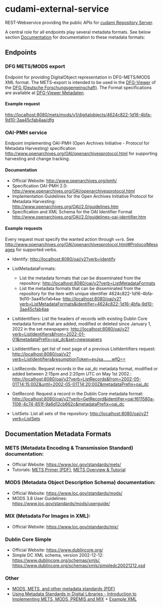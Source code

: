 # cudami-external-service

REST-Webservice providing the public APIs for [cudami Repository Server](https://github.com/dbmdz/cudami/tree/main/dc-cudami-server).

A central role for all endpoints play several metadata formats.
See below section [Documentation](#documentation-metadata-formats) for documentation to these metadata formats:

## Endpoints

### DFG METS/MODS export

Endpoint for providing DigitalObject representation in DFG-METS/MODS XML format.
The METS-export is intended to be used in the [DFG-Viewer](https://dfg-viewer.de/) of the [DFG (Deutsche Forschungsgemeinschaft)](https://www.dfg.de/).
The Format specifications are available at [DFG-Viewer Metadaten](https://dfg-viewer.de/metadaten).

#### Example request

<http://localhost:8080/mets/mods/v1/digitalobjects/4624c822-1d16-4bfa-9d10-3aa45cfab4aa/dfg>

### OAI-PMH service

Endpoint implementing OAI-PMH (Open Archives Initiative - Protocol for Metadata Harvesting) specification <http://www.openarchives.org/OAI/openarchivesprotocol.html> for supporting harvesting and change tracking.

#### Documentation

* Official Website: <http://www.openarchives.org/pmh/>
* Specification OAI-PMH 2.0: <http://www.openarchives.org/OAI/openarchivesprotocol.html>
* Implementation Guidelines for the Open Archives Initiative Protocol for Metadata Harvesting: <http://www.openarchives.org/OAI/2.0/guidelines.htm>
* Specification and XML Schema for the OAI Identifier Format <http://www.openarchives.org/OAI/2.0/guidelines-oai-identifier.htm>

#### Example requests

Every request must specify the wanted action through `verb`. See <http://www.openarchives.org/OAI/openarchivesprotocol.html#ProtocolMessages> for supported verbs.

* Identify: <http://localhost:8080/oai/v2?verb=Identify>
* ListMetadataFormats:

    * List the metadata formats that can be disseminated from the repository: <http://localhost:8080/oai/v2?verb=ListMetadataFormats>
    * List the metadata formats that can be disseminated from the repository for the item with unique identifier 4624c822-1d16-4bfa-9d10-3aa45cfab4aa: <http://localhost:8080/oai/v2?verb=ListMetadataFormats&identifier=4624c822-1d16-4bfa-9d10-3aa45cfab4aa>

* ListIdentifiers: List the headers of records with existing Dublin Core metadata format that are added, modified or deleted since January 1, 2022 in the set newspapers: <http://localhost:8080/oai/v2?verb=ListIdentifiers&from=2022-01-01&metadataPrefix=oai_dc&set=newspapers>
* ListIdentifiers: get list of next page of a previous ListIdentifiers request: <http://localhost:8080/oai/v2?verb=ListIdentifiers&resumptionToken=eyJsa.......wfQ==>
* ListRecords: Request records in the oai_dc metadata format, modified or added between 2:15pm and 2:20pm UTC on May 1st 2002.: <http://localhost:8080/oai/v2?verb=ListRecords&from=2002-05-01T14:15:00Z&until=2002-05-01T14:20:00Z&metadataPrefix=oai_dc>
* GetRecord: Request a record in the Dublin Core metadata format:  <http://localhost:8080/oai/v2?verb=GetRecord&identifier=oai:f611580a-1106-4c74-851f-9a6d12cb662c&metadataPrefix=oai_dc>
* ListSets: List all sets of the repository: <http://localhost:8080/oai/v2?verb=ListSets>

## Documentation Metadata Formats

### METS (Metadata Encoding & Transmission Standard) documentation:

* Official Website: <https://www.loc.gov/standards/mets/>
* Tutorials: [METS Primer (PDF)](https://www.loc.gov/standards/mets/METSPrimer.pdf), [METS Overview & Tutorial](https://www.loc.gov/standards/mets/METSOverview.v3_en.html)

### MODS (Metadata Object Description Schema) documentation:

* Official Website: <https://www.loc.gov/standards/mods/>
* MODS 3.8 User Guidelines: <https://www.loc.gov/standards/mods/userguide/>

### MIX (Metadata For Images in XML):

* Official Website: <https://www.loc.gov/standards/mix/>

### Dublin Core Simple

* Official Website: <https://www.dublincore.org/>
* Simple DC XML schema, version 2002-12-12: <https://www.dublincore.org/schemas/xmls/>, <https://www.dublincore.org/schemas/xmls/simpledc20021212.xsd>

### Other

* [MODS, METS, and other metadata standards (PDF)](https://bibliotecas.uaslp.mx/autoridades/sem_internacional/talleres/Taller4/Mexico-3-modsmets.pdf)
* [Using Metadata Standards in Digital Libraries - Introduction to Implementing METS, MODS, PREMIS and MIX](https://www.loc.gov/standards/mods//presentations/intro-diglibstandards-ala07/) + [Example XML](https://www.loc.gov/standards/premis/louis.xml)

